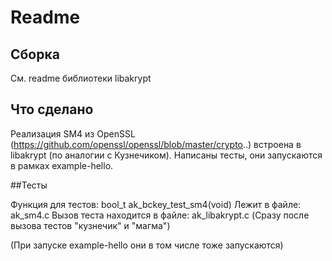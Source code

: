 # Readme

## Сборка

См. readme библиотеки libakrypt

## Что сделано

Реализация SM4 из OpenSSL (https://github.com/openssl/openssl/blob/master/crypto..) встроена в libakrypt (по аналогии с Кузнечиком). Написаны тесты, они запускаются в рамках example-hello.

##Тесты

Функция для тестов: bool_t ak_bckey_test_sm4(void)
Лежит в файле: ak_sm4.c
Вызов теста находится в файле: ak_libakrypt.c (Сразу после вызова тестов "кузнечик" и "магма")

(При запуске example-hello они в том числе тоже запускаются)
